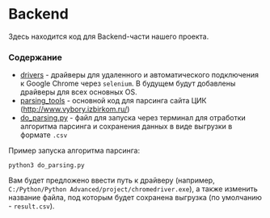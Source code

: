 # Backend

Здесь находится код для Backend-части нашего проекта.

### Содержание
* [drivers](./drivers) - драйверы для удаленного и автоматического 
подключения к Google Chrome через `selenium`. В будущем будут добавлены
драйверы для всех основных OS.
* [parsing_tools](./parsing_tools) - основной код для парсинга сайта ЦИК 
(http://www.vybory.izbirkom.ru/)
* [do_parsing.py](./do_parsing.py) - файл для запуска через терминал 
для отработки алгоритма парсинга и сохранения данных в виде выгрузки
в формате `.csv`

Пример запуска алгоритма парсинга:
```commandline
python3 do_parsing.py
```

Вам будет предложено ввести путь к драйверу
(например, `C:/Python/Python Advanced/project/chromedriver.exe`), 
а также изменить название файла, под которым будет сохранена
выгрузка (по умолчанию - `result.csv`).
